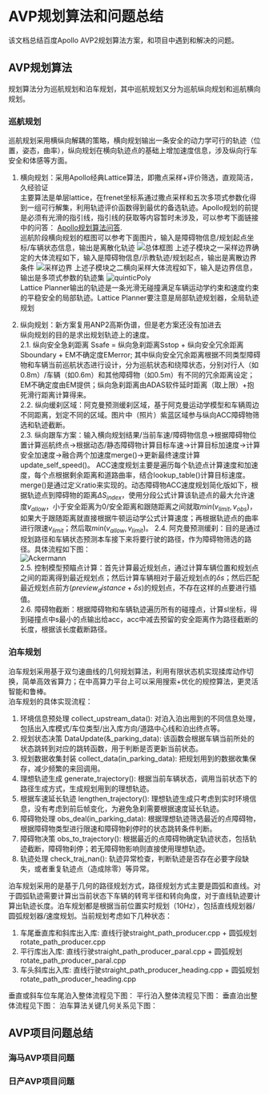 # AVP规划算法和问题总结
该文档总结百度Apollo AVP2规划算法方案，和项目中遇到和解决的问题。

## AVP规划算法
规划算法分为巡航规划和泊车规划，其中巡航规划又分为巡航纵向规划和巡航横向规划。

### 巡航规划
巡航规划采用横纵向解耦的策略，横向规划输出一条安全的动力学可行的轨迹（位置，姿态，曲率），纵向规划在横向轨迹点的基础上增加速度信息，涉及纵向行车安全和体感等方面。
1. 横向规划：采用Apollo经典Lattice算法，即撒点采样+评价筛选，直观简洁，久经验证  
主要算法是单层lattice，在frenet坐标系通过撒点采样和五次多项式参数化得到一组可行解集，利用轨迹评价函数得到最优的备选轨迹。Apollo规划的前提是必须有光滑的指引线，指引线的获取等内容暂时未涉及，可以参考下面链接中的问答：
[Apollo规划算法问答](https://zhuanlan.zhihu.com/p/69878689).  
巡航阶段横向规划的框图可以参考下面图片，输入是障碍物信息/规划起点坐标/车辆状态信息，输出是离散化轨迹
![总体框图](../img/avp_cruise_lateral_planning.png)
上述子模块之一采样边界确定的大体流程如下，输入是障碍物信息/示教轨迹/规划起点，输出是离散边界条件
![采样边界](../img/sampling_boundary.png)
上述子模块之二横向采样大体流程如下，输入是边界信息，输出是多项式参数的轨迹集
![quinticPoly](../img/quinticPolynomial.png)  
Lattice Planner输出的轨迹是一条光滑无碰撞满足车辆运动学约束和速度约束的平稳安全的局部轨迹。Lattice Planner要注意是局部轨迹规划器，全局轨迹规划  

2. 纵向规划：新方案复用ANP2高斯伪谱，但是老方案还没有加进去   
纵向规划的目的是求出规划轨迹上的速度。  
    2.1. 纵向安全急刹距离 Ssafe = 纵向急刹距离Sstop + 纵向安全冗余距离Sboundary + EM不确定度EMerror; 其中纵向安全冗余距离根据不同类型障碍物和车辆当前巡航状态进行设计，分为巡航状态和绕障状态，分别对行人（如0.8m）/车辆（如0.6m）和其他障碍物（如0.5m）有不同的冗余距离设定；EM不确定度由EM提供；纵向急刹距离由ADAS软件延时距离（取上限）+抱死滑行距离计算得来。  
    2.2. 纵向缓刹区域：阿克曼预测缓刹区域，基于阿克曼运动学模型和车辆周边不同距离，划定不同的区域。图片中（照片）紫蓝区域参与纵向ACC障碍物筛选和轨迹截断。  
    2.3. 纵向跟车方案：输入横向规划结果/当前车速/障碍物信息->根据障碍物位置计算巡航终点->根据动态/静态障碍物计算目标车速->计算目标加速度->计算安全加速度->融合两个加速度merge()->更新最终速度计算update_self_speed()。 ACC速度规划主要是遍历每个轨迹点计算速度和加速度，每个点根据剩余距离和道路曲率，结合lookup_table()计算目标速度。merge()是通过定义ratio来实现的。动态障碍物ACC速度规划简化版如下，根据轨迹点到障碍物的距离$\Delta S_{index}$，使用分段公式计算该轨迹点的最大允许速度$v_{allow}$，小于安全距离为0/安全距离和跟随距离之间就取$min(v_{limit}, v_{obs})$，如果大于跟随距离就直接根据牛顿运动学公式计算速度；再根据轨迹点的曲率进行限速$v_{limit}$；然后取$min(v_{allow}, v_{limit})$。
    2.4. 阿克曼预测缓刹：目的是通过规划路径和车辆状态预测本车接下来将要行驶的路径，作为障碍物筛选的路径。具体流程如下图：  
    ![Ackermann](../img/Ackermann_trajectory.png)   
    2.5. 控制模型预瞄点计算：首先计算最近规划点，通过计算车辆位置和规划点之间的距离得到最近规划点；然后计算车辆相对于最近规划点的$\delta s$；然后匹配最近规划点前方$(preview_distance + \delta s)$的规划点，不存在这样的点要进行插值。  
    2.6. 障碍物截断：根据障碍物和车辆轨迹遍历所有的碰撞点，计算sl坐标，得到碰撞点中s最小的点输出给acc，acc中减去预留的安全距离作为路径截断的长度，根据该长度截断路径。

### 泊车规划
泊车规划采用基于双匀速曲线的几何规划算法，利用有限状态机实现揉库动作切换，简单高效省算力；在中高算力平台上可以采用搜索+优化的规控算法，更灵活智能和鲁棒。  
泊车规划的具体实现流程：
1. 环境信息预处理 collect_upstream_data(): 对泊入泊出用到的不同信息处理，包括出入库模式/车位类型/出入库方向/道路中心线和泊出终点等。
2. 规划状态决策 DataUpdate(&_parking_data): 该函数会根据车辆当前所处的状态跳转到对应的跳转函数，用于判断是否更新当前状态。
3. 规划数据收集封装 collect_data(in_parking_data): 把规划用到的数据收集保存，减少频繁的来回调用。
4. 理想轨迹生成 generate_trajectory(): 根据当前车辆状态，调用当前状态下的路径生成方式，生成规划用到的理想轨迹。
5. 根据车速延长轨迹 lengthen_trajectory(): 理想轨迹生成只考虑到实时环境信息，没有考虑到前后帧变化，为避免急刹需要根据速度延长轨迹。
6. 障碍物处理 obs_deal(in_parking_data): 根据理想轨迹筛选最近的点障碍物，根据障碍物类型进行限速和障碍物刹停时的状态跳转条件判断。
7. 障碍物决策 obs_to_trajectory(): 根据最近的点障碍物确定轨迹状态，包括轨迹截断，障碍物刹停；若无障碍物影响则直接使用理想轨迹。
8. 轨迹处理 check_traj_nan(): 轨迹异常检查，判断轨迹是否存在必要字段缺失，或者重复轨迹点（造成除零）等异常。  

泊车规划采用的是基于几何的路径规划方式，路径规划方式主要是圆弧和直线。对于圆弧轨迹需要计算出当前状态下车辆的转弯半径和转向角度，对于直线轨迹要计算出轨迹长度。泊车规划都是根据当前位置实时规划（10Hz），包括直线规划器/圆弧规划器/速度规划。当前规划考虑如下几种状态：   
1. 车尾垂直库和斜库出入库: 直线行驶straight_path_producer.cpp + 圆弧规划rotate_path_producer.cpp
2. 平行库出入库: 直线行驶straight_path_producer_paral.cpp + 圆弧规划rotate_path_producer_paral.cpp
3. 车头斜库出入库: 直线行驶straight_path_producer_heading.cpp + 圆弧规划rotate_path_producer_heading.cpp   

垂直或斜车位车尾泊入整体流程见下图：
平行泊入整体流程见下图：
垂直泊出整体流程见下图：
泊车算法关键几何关系见下图：


## AVP项目问题总结

### 海马AVP项目问题

### 日产AVP项目问题